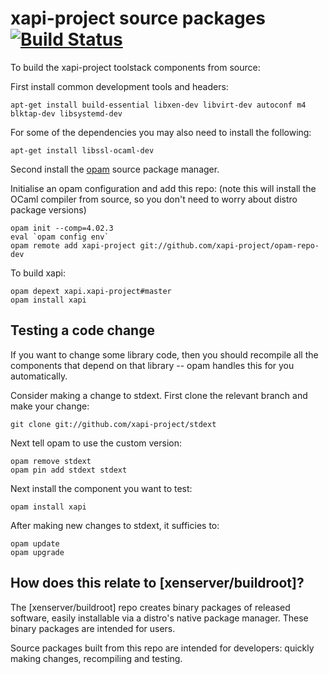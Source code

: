# xapi-project source packages [![Build Status](https://travis-ci.org/xapi-project/opam-repo-dev.svg?branch=master)](https://travis-ci.org/xapi-project/opam-repo-dev)

To build the xapi-project toolstack components from source:

First install common development tools and headers:
```
apt-get install build-essential libxen-dev libvirt-dev autoconf m4  blktap-dev libsystemd-dev
```

For some of the dependencies you may also need to install the following:
```
apt-get install libssl-ocaml-dev
```

Second install the [opam](http://opam.ocaml.org/) source package manager.

Initialise an opam configuration and add this repo: (note this will install the OCaml compiler from source,
so you don't need to worry about distro package versions)
```
opam init --comp=4.02.3
eval `opam config env`
opam remote add xapi-project git://github.com/xapi-project/opam-repo-dev
```

To build xapi:
```
opam depext xapi.xapi-project#master
opam install xapi
```

Testing a code change
---------------------

If you want to change some library code, then you should recompile all
the components that depend on that library -- opam handles this for you
automatically.

Consider making a change to stdext. First clone the relevant branch and make
your change:
```
git clone git://github.com/xapi-project/stdext
```
Next tell opam to use the custom version:
```
opam remove stdext
opam pin add stdext stdext
```
Next install the component you want to test:
```
opam install xapi
```
After making new changes to stdext, it sufficies to:
```
opam update
opam upgrade
```

How does this relate to [xenserver/buildroot]?
----------------------------------------------

The [xenserver/buildroot] repo creates binary packages of released software, easily installable
via a distro's native package manager. These binary packages are intended for users.

Source packages built from this repo are intended for developers: quickly making changes, recompiling and
testing.
